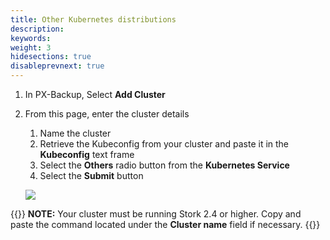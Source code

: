 ```yaml
---
title: Other Kubernetes distributions
description: 
keywords: 
weight: 3
hidesections: true
disableprevnext: true
---
```


1. In PX-Backup, Select **Add Cluster**
2. From this page, enter the cluster details
    
    1. Name the cluster
    2. Retrieve the Kubeconfig from your cluster and paste it in the **Kubeconfig** text frame
    3. Select the **Others** radio button from the **Kubernetes Service** 
    5. Select the **Submit** button

    ![](/img/kubernetes-cluster-add.png)

{{<info>}}
**NOTE:** Your cluster must be running Stork 2.4 or higher. Copy and paste the command located under the **Cluster name** field if necessary.
{{</info>}}
